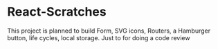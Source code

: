 # React-Scratches
This project is planned to build Form, SVG icons, Routers, a Hamburger button, life cycles, local storage. Just to for doing a code review
